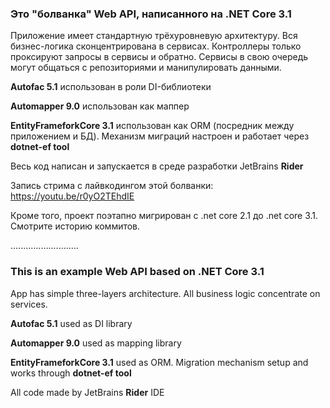 
### Это "болванка" Web API, написанного на .NET Core 3.1
Приложение имеет стандартную трёхуровневую архитектуру. 
Вся бизнес-логика сконцентрирована в сервисах.
Контроллеры только проксируют запросы в сервисы и обратно. 
Сервисы в свою очередь могут общаться с репозиториями и манипулировать данными.

**Autofac 5.1** использован в роли DI-библиотеки

**Automapper 9.0** использован как маппер

**EntityFrameforkCore 3.1** использован как ORM (посредник между приложением и БД). Механизм миграций настроен и работает через **dotnet-ef tool**

Весь код написан и запускается в среде разработки JetBrains **Rider**

Запись стрима с лайвкодингом этой болванки: https://youtu.be/r0yO2TEhdIE

Кроме того, проект поэтапно мигрирован с .net core 2.1 до .net core 3.1. Смотрите историю коммитов.


...........................


### This is an example Web API based on .NET Core 3.1
App has simple three-layers architecture. 
All business logic concentrate on services.

**Autofac 5.1** used as DI library

**Automapper 9.0** used as mapping library

**EntityFrameforkCore 3.1** used as ORM. Migration mechanism setup and works through **dotnet-ef tool**

All code made by JetBrains **Rider** IDE
